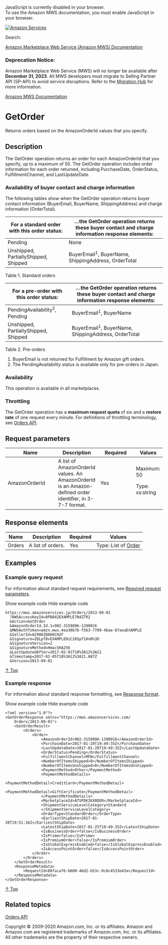 <div id="MWSDX_noscript">

JavaScript is currently disabled in your browser.  
To use the Amazon MWS documentation, you must enable JavaScript in your
browser.

</div>

<div id="MWSDX_divtop">

[![Amazon
Services](https://images-na.ssl-images-amazon.com/images/G/08/mwsportal/fr_FR/amazonservices.gif "Amazon Services")](http://services.amazon.fr)

<div id="MWSDX_search">

<span id="MWSDX_searchlbl">Search:</span>

</div>

  
<span id="MWSDX_titlebar">[Amazon Marketplace Web Service (Amazon MWS)
Documentation](https://developer.amazonservices.fr/gp/mws/docs.html)</span>
<span id="MWSDX_dep_notice"></span>

### Deprecation Notice:

Amazon Marketplace Web Service (MWS) will no longer be available after
**December 31, 2023**. All MWS developers must migrate to Selling
Partner API (SP-API) to avoid service disruptions. Refer to the
[Migration
Hub](https://developer-docs.amazon.com/sp-api/page/migration-hub) for
more information.

</div>

<div id="MWSDX_divbottom">

<div id="MWSDX_divleft">

<div id="MWSDX_toc">

</div>

</div>

<div id="MWSDX_divright">

<div id="MWSDX_content">

<span id="MWSDX_breadcrumbs">[Amazon MWS
Documentation](https://developer.amazonservices.fr/gp/mws/docs.html)</span>

<div id="Orders_GetOrder" class="nested0">

# GetOrder

<div class="body">

<span class="ph">Returns orders based on the <span
class="keyword parmname">AmazonOrderId</span> values that you
specify.</span>

</div>

<div id="Description" class="topic concept nested1">

## Description

<div class="body conbody">

<div class="section">

The <span class="keyword apiname">GetOrder</span> operation returns an
order for each <span class="keyword parmname">AmazonOrderId</span> that
you specify, up to a maximum of 50. The <span
class="keyword apiname">GetOrder</span> operation includes order
information for each order returned, including <span
class="keyword parmname">PurchaseDate</span>, <span
class="keyword parmname">OrderStatus</span>, <span
class="keyword parmname">FulfillmentChannel</span>, and <span
class="keyword parmname">LastUpdateDate</span>.

</div>

<div class="section">

### Availability of buyer contact and charge information

The following tables show when the <span
class="keyword apiname">GetOrder</span> operation returns buyer contact
information (<span class="keyword parmname">BuyerEmail</span>, <span
class="keyword parmname">BuyerName</span>, <span
class="keyword parmname">ShippingAddress</span>) and charge information
(<span class="keyword parmname">OrderTotal</span>).

<div class="tablenoborder">

| For a standard order with this order status:                                                                                                           | …the GetOrder operation returns these buyer contact and charge information response elements:                                                                                                                          |
|--------------------------------------------------------------------------------------------------------------------------------------------------------|------------------------------------------------------------------------------------------------------------------------------------------------------------------------------------------------------------------------|
| <span class="keyword parmname">Pending</span>                                                                                                          | None                                                                                                                                                                                                                   |
| <span class="keyword parmname">Unshipped</span>, <span class="keyword parmname">PartiallyShipped</span>, <span class="keyword parmname">Shipped</span> | <span class="keyword parmname">BuyerEmail</span><sup>1</sup>, <span class="keyword parmname">BuyerName</span>, <span class="keyword parmname">ShippingAddress</span>, <span class="keyword parmname">OrderTotal</span> |

<span class="tablecap">Table 1. Standard orders</span>

</div>

<div class="tablenoborder">

| For a pre-order with this order status:                                                                                                                | …the GetOrder operation returns these buyer contact and charge information response elements:                                                                                                                          |
|--------------------------------------------------------------------------------------------------------------------------------------------------------|------------------------------------------------------------------------------------------------------------------------------------------------------------------------------------------------------------------------|
| <span class="keyword parmname">PendingAvailability</span><sup>2</sup>, <span class="keyword parmname">Pending</span>                                   | <span class="keyword parmname">BuyerEmail</span><sup>1</sup>, <span class="keyword parmname">BuyerName</span>                                                                                                          |
| <span class="keyword parmname">Unshipped</span>, <span class="keyword parmname">PartiallyShipped</span>, <span class="keyword parmname">Shipped</span> | <span class="keyword parmname">BuyerEmail</span><sup>1</sup>, <span class="keyword parmname">BuyerName</span>, <span class="keyword parmname">ShippingAddress</span>, <span class="keyword parmname">OrderTotal</span> |

<span class="tablecap">Table 2. Pre-orders</span>

</div>

1.  <span class="keyword parmname">BuyerEmail</span> is not returned for
    <span class="ph">Fulfillment by Amazon</span> gift orders.
2.  The <span class="keyword parmname">PendingAvailability</span> status
    is available only for pre-orders in Japan.

</div>

<div class="section">

### Availability

This operation is available in all marketplaces.

</div>

<div class="section">

### Throttling

The <span class="keyword apiname">GetOrder</span> operation has a
**maximum request quota** of six and a **restore rate** of one request
every minute. For definitions of throttling terminology, see
<a href="../orders-2013-09-01/Orders_Overview.md" class="xref">Orders API</a>.

</div>

</div>

</div>

<div id="RequestParameters" class="topic reference nested1">

## Request parameters

<div class="body refbody">

<div class="tablenoborder">

<table id="RequestParameters__RequestParametersTable" class="table" data-cellpadding="4" data-cellspacing="0" data-summary="" data-frame="border" data-border="1" data-rules="all">
<colgroup>
<col style="width: 25%" />
<col style="width: 25%" />
<col style="width: 25%" />
<col style="width: 25%" />
</colgroup>
<thead class="thead" data-align="left">
<tr class="header row">
<th id="d219486e325" class="entry" data-valign="top" width="34.18367346938776%">Name</th>
<th id="d219486e328" class="entry" data-valign="top" width="25.510204081632654%">Description</th>
<th id="d219486e331" class="entry" data-valign="top" width="12.755102040816327%">Required</th>
<th id="d219486e334" class="entry" data-valign="top" width="27.551020408163268%">Values</th>
</tr>
</thead>
<tbody class="tbody">
<tr class="odd row">
<td class="entry" data-valign="top" width="34.18367346938776%" headers="d219486e325 "><span class="keyword parmname">AmazonOrderId</span></td>
<td class="entry" data-valign="top" width="25.510204081632654%" headers="d219486e328 ">A list of <span class="keyword parmname">AmazonOrderId</span> values. An <span class="keyword parmname">AmazonOrderId</span> is an Amazon-defined order identifier, in 3-7-7 format.</td>
<td class="entry" data-valign="top" width="12.755102040816327%" headers="d219486e331 ">Yes</td>
<td class="entry" data-valign="top" width="27.551020408163268%" headers="d219486e334 ">Maximum: 50
<p><span class="ph">Type: xs:string</span></p></td>
</tr>
</tbody>
</table>

</div>

</div>

</div>

<div id="ResponseElements" class="topic reference nested1">

## Response elements

<div class="body refbody">

<div class="tablenoborder">

| Name                                         | Description       | Required | Values                                                                                                |
|----------------------------------------------|-------------------|----------|-------------------------------------------------------------------------------------------------------|
| <span class="keyword parmname">Orders</span> | A list of orders. | Yes      | Type: List of <a href="Orders_Datatypes.md#Order" class="xref" title="Order information.">Order</a> |

</div>

</div>

</div>

<div id="Examples" class="topic reference nested1">

## Examples

<div class="body refbody">

<div class="section">

### Example query request

<span class="ph">For information about standard request requirements,
see
<a href="../dev_guide/DG_RequiredRequestParameters.md" class="xref">Required request parameters</a>.</span>

<span class="ph expander"> <span class="keyword parmname xshow">Show
example code</span> <span class="keyword parmname xhide">Hide example
code</span> </span>

<div class="sectiondiv content">

``` pre
https://mws.amazonservices.jp/Orders/2013-09-01
  ?AWSAccessKeyId=0PB842EXAMPLE7N4ZTR2
  &Action=GetOrder
  &AmazonOrderId.Id.1=902-3159896-1390916
  &MWSAuthToken=amzn.mws.4ea38b7b-f563-7709-4bae-87aeaEXAMPLE
  &SellerId=A2986ZQ066CH2F
  &Signature=ZQLpf8vEXAMPLE0iC265pf18n0%3D
  &SignatureVersion=2
  &SignatureMethod=HmacSHA256
  &LastUpdatedAfter=2017-02-01T18%3A12%3A21
  &Timestamp=2017-02-05T18%3A12%3A21.687Z
  &Version=2013-09-01
```

<a href="#Examples" class="xref">↑ Top</a>

</div>

</div>

<div class="section">

### Example response

<span class="ph">For information about standard response formatting, see
<a href="../dev_guide/DG_ResponseFormat.md" class="xref">Response format</a>.</span>

<span class="ph expander"> <span class="keyword parmname xshow">Show
example code</span> <span class="keyword parmname xhide">Hide example
code</span> </span>

<div class="sectiondiv content">

``` pre
<?xml version="1.0"?>
<GetOrderResponse xmlns="https://mws.amazonservices.com/
    Orders/2013-09-01">
    <GetOrderResult>
        <Orders>
            <Order>
                <AmazonOrderId>902-3159896-1390916</AmazonOrderId>
                <PurchaseDate>2017-01-20T19:49:35Z</PurchaseDate>
                <LastUpdateDate>2017-01-20T19:49:35Z</LastUpdateDate>
                <OrderStatus>Pending</OrderStatus>
                <FulfillmentChannel>MFN</FulfillmentChannel>
                <NumberOfItemsShipped>0</NumberOfItemsShipped>
                <NumberOfItemsUnshipped>0</NumberOfItemsUnshipped>
                <PaymentMethod>Other</PaymentMethod>
                <PaymentMethodDetails>
                    <PaymentMethodDetail>CreditCard</PaymentMethodDetail>
                    <PaymentMethodDetail>GiftCerificate</PaymentMethodDetail>
                </PaymentMethodDetails>
                <MarketplaceId>ATVPDKIKX0DER</MarketplaceId>>
                <ShipmentServiceLevelCategory>Standard
                </ShipmentServiceLevelCategory>
                <OrderType>StandardOrder</OrderType>
                <EarliestShipDate>2017-01-20T19:51:16Z</EarliestShipDate>
                <LatestShipDate>2017-01-25T19:49:35Z</LatestShipDate>   
                <IsBusinessOrder>false</IsBusinessOrder>
                <IsPrime>false</IsPrime>
                <IsPremiumOrder>false</IsPremiumOrder>
                <IsGlobalExpressEnabled>false</IsGlobalExpressEnabled>
                <IsAccessPointOrder>false</IsAccessPointOrder>
            </Order>
        </Orders>
    </GetOrderResult>
    <ResponseMetadata>
        <RequestId>88faca76-b600-46d2-b53c-0c8c4533e43a</RequestId>
    </ResponseMetadata>
</GetOrderResponse>
```

<a href="#Examples" class="xref">↑ Top</a>

</div>

</div>

</div>

</div>

<div id="RelatedActions" class="topic nested1">

## Related topics

<div class="body">

<a href="../orders-2013-09-01/Orders_Overview.md" class="xref">Orders API</a>

</div>

</div>

</div>

<div id="MWSDX_footer">

Copyright © 2009-2020 Amazon.com, Inc. or its affiliates. Amazon and
Amazon.com are registered trademarks of Amazon.com, Inc. or its
affiliates. All other trademarks are the property of their respective
owners.

</div>

</div>

</div>

<div style="clear: both;">

</div>

</div>
